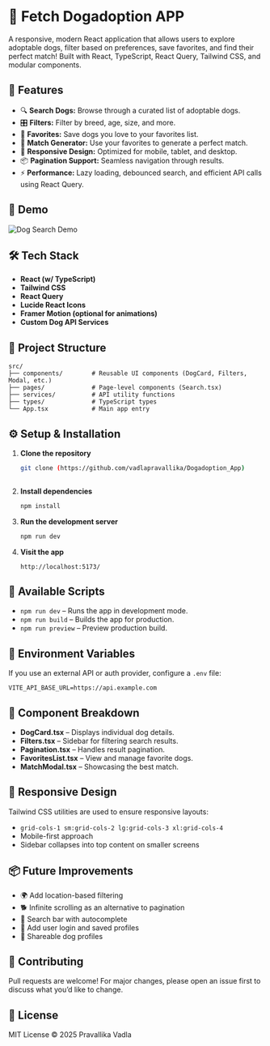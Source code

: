 # 🐶 Fetch Dogadoption APP

A responsive, modern React application that allows users to explore adoptable dogs, filter based on preferences, save favorites, and find their perfect match! Built with React, TypeScript, React Query, Tailwind CSS, and modular components.

## 🚀 Features

* 🔍 **Search Dogs:** Browse through a curated list of adoptable dogs.
* 🎛️ **Filters:** Filter by breed, age, size, and more.
* 💓 **Favorites:** Save dogs you love to your favorites list.
* 🧠 **Match Generator:** Use your favorites to generate a perfect match.
* 📱 **Responsive Design:** Optimized for mobile, tablet, and desktop.
* 📦 **Pagination Support:** Seamless navigation through results.
* ⚡ **Performance:** Lazy loading, debounced search, and efficient API calls using React Query.


## 📸 Demo

![Dog Search Demo](https://dogadoption-app.vercel.app/)


## 🛠 Tech Stack

* **React (w/ TypeScript)**
* **Tailwind CSS**
* **React Query**
* **Lucide React Icons**
* **Framer Motion (optional for animations)**
* **Custom Dog API Services**


## 📁 Project Structure

```
src/
├── components/        # Reusable UI components (DogCard, Filters, Modal, etc.)
├── pages/             # Page-level components (Search.tsx)
├── services/          # API utility functions
├── types/             # TypeScript types
└── App.tsx            # Main app entry
```



## ⚙️ Setup & Installation

1. **Clone the repository**

   ```bash
   git clone (https://github.com/vadlapravallika/Dogadoption_App)
  
   ```

2. **Install dependencies**

   ```bash
   npm install
      ```

3. **Run the development server**

   ```bash
   npm run dev
    ```

4. **Visit the app**

   ```
   http://localhost:5173/
   ```

## 🧪 Available Scripts

* `npm run dev` – Runs the app in development mode.
* `npm run build` – Builds the app for production.
* `npm run preview` – Preview production build.

## 🔐 Environment Variables

If you use an external API or auth provider, configure a `.env` file:

```env
VITE_API_BASE_URL=https://api.example.com
```

## 🧩 Component Breakdown

* **DogCard.tsx** – Displays individual dog details.
* **Filters.tsx** – Sidebar for filtering search results.
* **Pagination.tsx** – Handles result pagination.
* **FavoritesList.tsx** – View and manage favorite dogs.
* **MatchModal.tsx** – Showcasing the best match.

## 🎨 Responsive Design

Tailwind CSS utilities are used to ensure responsive layouts:

* `grid-cols-1 sm:grid-cols-2 lg:grid-cols-3 xl:grid-cols-4`
* Mobile-first approach
* Sidebar collapses into top content on smaller screens

## 📦 Future Improvements

* 🌍 Add location-based filtering
* 🐕 Infinite scrolling as an alternative to pagination
* 🔎 Search bar with autocomplete
* 💬 Add user login and saved profiles
* 🎉 Shareable dog profiles


## 🤝 Contributing

Pull requests are welcome! For major changes, please open an issue first to discuss what you’d like to change.

## 📄 License

MIT License © 2025 Pravallika Vadla
